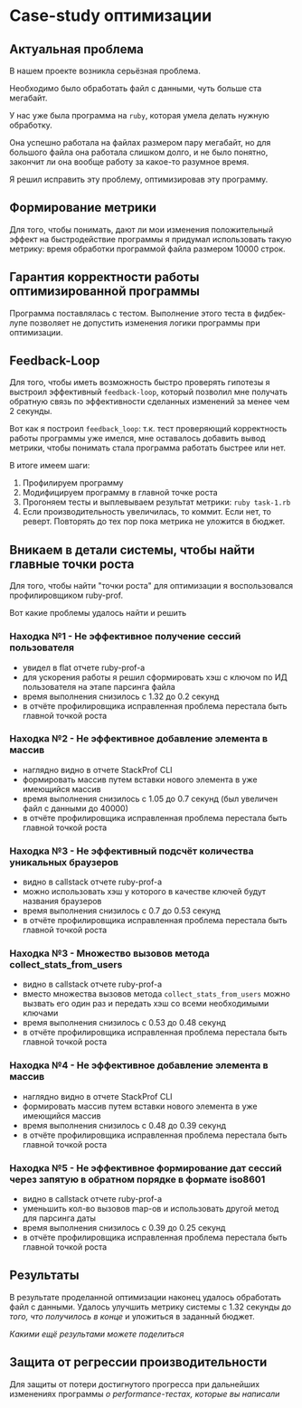 # Case-study оптимизации

## Актуальная проблема
В нашем проекте возникла серьёзная проблема.

Необходимо было обработать файл с данными, чуть больше ста мегабайт.

У нас уже была программа на `ruby`, которая умела делать нужную обработку.

Она успешно работала на файлах размером пару мегабайт, но для большого файла она работала слишком долго, и не было понятно, закончит ли она вообще работу за какое-то разумное время.

Я решил исправить эту проблему, оптимизировав эту программу.

## Формирование метрики
Для того, чтобы понимать, дают ли мои изменения положительный эффект на быстродействие программы я придумал использовать такую метрику: время обработки программой файла размером 10000 строк.

## Гарантия корректности работы оптимизированной программы
Программа поставлялась с тестом. Выполнение этого теста в фидбек-лупе позволяет не допустить изменения логики программы при оптимизации.

## Feedback-Loop
Для того, чтобы иметь возможность быстро проверять гипотезы я выстроил эффективный `feedback-loop`, который позволил мне получать обратную связь по эффективности сделанных изменений за менее чем 2 секунды.

Вот как я построил `feedback_loop`: т.к. тест проверяющий корректность работы программы уже имелся, мне оставалось добавить вывод метрики, чтобы понимать стала программа работать быстрее или нет.

В итоге имеем шаги:
1. Профилируем программу
2. Модифицируем программу в главной точке роста
3. Прогоняем тесты и выплевываем результат метрики: `ruby task-1.rb`
4. Если производительность увеличилась, то коммит. Если нет, то реверт.
Повторять до тех пор пока метрика не уложится в бюджет.

## Вникаем в детали системы, чтобы найти главные точки роста
Для того, чтобы найти "точки роста" для оптимизации я воспользовался профилировщиком ruby-prof.

Вот какие проблемы удалось найти и решить

### Находка №1 - Не эффективное получение сессий пользователя
- увидел в flat отчете ruby-prof-а
- для ускорения работы я решил сформировать хэш с ключом по ИД пользователя на этапе парсинга файла
- время выполнения снизилось c 1.32 до 0.2 секунд
- в отчёте профилировщика исправленная проблема перестала быть главной точкой роста

### Находка №2 - Не эффективное добавление элемента в массив
- наглядно видно в отчете StackProf CLI
- формировать массив путем вставки нового элемента в уже имеющийся массив
- время выполнения снизилось c 1.05 до 0.7 секунд (был увеличен файл с данными до 40000)
- в отчёте профилировщика исправленная проблема перестала быть главной точкой роста

### Находка №3 - Не эффективный подсчёт количества уникальных браузеров
- видно в callstack отчете ruby-prof-а
- можно использовать хэш у которого в качестве ключей будут названия браузеров
- время выполнения снизилось c 0.7 до 0.53 секунд
- в отчёте профилировщика исправленная проблема перестала быть главной точкой роста

### Находка №3 - Множество вызовов метода collect_stats_from_users
- видно в callstack отчете ruby-prof-а
- вместо множества вызовов метода `collect_stats_from_users` можно вызвать его один раз и передать хэш со всеми необходимыми ключами
- время выполнения снизилось c 0.53 до 0.48 секунд
- в отчёте профилировщика исправленная проблема перестала быть главной точкой роста

### Находка №4 - Не эффективное добавление элемента в массив
- наглядно видно в отчете StackProf CLI
- формировать массив путем вставки нового элемента в уже имеющийся массив
- время выполнения снизилось c 0.48 до 0.39 секунд
- в отчёте профилировщика исправленная проблема перестала быть главной точкой роста

### Находка №5 - Не эффективное формирование дат сессий через запятую в обратном порядке в формате iso8601
- видно в callstack отчете ruby-prof-а
- уменьшить кол-во вызовов map-ов и использовать другой метод для парсинга даты
- время выполнения снизилось c 0.39 до 0.25 секунд
- в отчёте профилировщика исправленная проблема перестала быть главной точкой роста

## Результаты
В результате проделанной оптимизации наконец удалось обработать файл с данными.
Удалось улучшить метрику системы с 1.32 секунды до *того, что получилось в конце* и уложиться в заданный бюджет.

*Какими ещё результами можете поделиться*

## Защита от регрессии производительности
Для защиты от потери достигнутого прогресса при дальнейших изменениях программы *о performance-тестах, которые вы написали*

